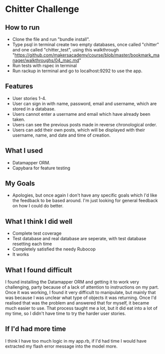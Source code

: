 Chitter Challenge
=================

How to run
-------
- Clone the file and run "bundle install". 
- Type psql in terminal create two empty databases, once called "chitter" and one called "chitter_test", using this walkthrough "https://github.com/makersacademy/course/blob/master/bookmark_manager/walkthroughs/04_mac.md"
- Run tests with rspec in terminal  
- Run rackup in terminal and go to localhost:9292 to use the app. 

Features
-------

- User stories 1-4. 
- User can sign in with name, password, email and username, which are stored in a database.
- Users cannot enter a username and email which have already been taken.
- Users can see the previous posts made in reverse chronological order.
- Users can add their own posts, which will be displayed with their username, name, and date and time of creation.

What I used
-----

- Datamapper ORM. 
- Capybara for feature testing

My Goals 
------
- Apologies, but once again I don't have any specific goals which I'd like the feedback to be based around. I'm just looking for general feedback on how I could do better. 

What I think I did well
------
- Complete test coverage
- Test database and real database are seperate, with test database resetting each time 
- Completely satisfied the needy Rubocop
- It works 

What I found difficult
-----
I found installing the Datamapper ORM and getting it to work very challenging, party because of a lack of attention to instructions on my part. Once it was working, I found it very difficult to manipulate, but mainly that was because I was unclear what type of objects it was returning. Once I'd realised that was the problem and answered that for myself, it became much easier to use. That process taught me a lot, but it did eat into a lot of my time, so I didn't have time to try the harder user stories. 

If I'd had more time
-----------
I think I have too much logic in my app.rb, if I'd had time I would have extracted my flash error message into the model more. 


